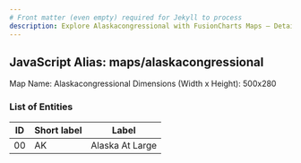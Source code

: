 ```yaml
---
# Front matter (even empty) required for Jekyll to process
description: Explore Alaskacongressional with FusionCharts Maps – Detailed features for seamless integration. Try now & enhance your data visualization today! 
---
```


## JavaScript Alias: maps/alaskacongressional

Map Name: Alaskacongressional
Dimensions (Width x Height): 500x280

### List of Entities

| ID  | Short label | Label           |
| --- | ----------- | --------------- |
| 00  | AK          | Alaska At Large |
